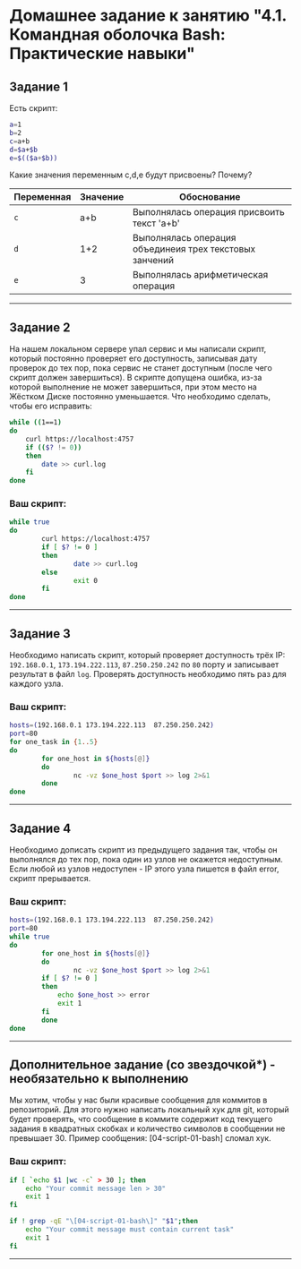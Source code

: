 # Домашнее задание к занятию "4.1. Командная оболочка Bash: Практические навыки"


## Задание 1

Есть скрипт:
```bash
a=1
b=2
c=a+b
d=$a+$b
e=$(($a+$b))
```

Какие значения переменным c,d,e будут присвоены? Почему?

| Переменная  | Значение | Обоснование |
| ------------- | ------------- | ------------- |
| `c`  | a+b  | Выполнялась операция  присвоить текст 'a+b'  |
| `d`  | 1+2  |  Выполнялась операция объединеия  трех текстовых занчений|
| `e`  | 3  | Выполнялась арифметическая операция |

----

## Задание 2

На нашем локальном сервере упал сервис и мы написали скрипт, который постоянно проверяет его доступность, записывая дату проверок до тех пор, пока сервис не станет доступным (после чего скрипт должен завершиться). В скрипте допущена ошибка, из-за которой выполнение не может завершиться, при этом место на Жёстком Диске постоянно уменьшается. Что необходимо сделать, чтобы его исправить:
```bash
while ((1==1)
do
	curl https://localhost:4757
	if (($? != 0))
	then
		date >> curl.log
	fi
done
```

### Ваш скрипт:
```bash
while true
do
        curl https://localhost:4757
        if [ $? != 0 ]
        then
                date >> curl.log
        else
                exit 0
        fi
done

```

---

## Задание 3

Необходимо написать скрипт, который проверяет доступность трёх IP: `192.168.0.1`, `173.194.222.113`, `87.250.250.242` по `80` порту и записывает результат в файл `log`. Проверять доступность необходимо пять раз для каждого узла.

### Ваш скрипт:

```bash
hosts=(192.168.0.1 173.194.222.113  87.250.250.242)
port=80
for one_task in {1..5}
do
        for one_host in ${hosts[@]}
        do
                nc -vz $one_host $port >> log 2>&1
        done
done

```

---
## Задание 4

Необходимо дописать скрипт из предыдущего задания так, чтобы он выполнялся до тех пор, пока один из узлов не окажется недоступным. Если любой из узлов недоступен - IP этого узла пишется в файл error, скрипт прерывается.

### Ваш скрипт:
```bash
hosts=(192.168.0.1 173.194.222.113  87.250.250.242)
port=80
while true
do
        for one_host in ${hosts[@]}
        do
                nc -vz $one_host $port >> log 2>&1
		if [ $? != 0 ]
		then
			echo $one_host >> error
			exit 1
		fi
        done
done
```

---

## Дополнительное задание (со звездочкой*) - необязательно к выполнению

Мы хотим, чтобы у нас были красивые сообщения для коммитов в репозиторий. Для этого нужно написать локальный хук для git, который будет проверять, что сообщение в коммите содержит код текущего задания в квадратных скобках и количество символов в сообщении не превышает 30. Пример сообщения: \[04-script-01-bash\] сломал хук.

### Ваш скрипт:

```bash
if [ `echo $1 |wc -c` > 30 ]; then
    echo "Your commit message len > 30"
    exit 1
fi

if ! grep -qE "\[04-script-01-bash\]" "$1";then
    echo "Your commit message must contain current task"
    exit 1
fi

```

----

